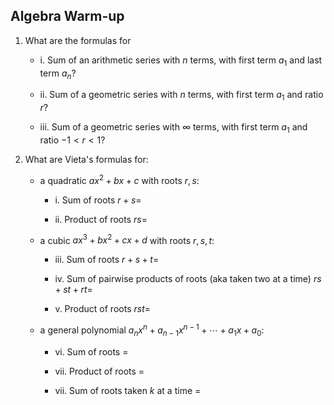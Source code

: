 ## Algebra Warm-up

1. What are the formulas for
   - i. Sum of an arithmetic series with $n$ terms, with first term $a_1$ and last term $a_n$?
   
   
   
   - ii. Sum of a geometric series with $n$ terms, with first term $a_1$ and ratio $r$?
   
   
   
   - iii. Sum of a geometric series with $\infty$ terms, with first term $a_1$ and ratio $-1<r<1$?
   
   
   
2. What are Vieta's formulas for:
   - a quadratic $ax^2+bx+c$ with roots $r, s$:
     - i. Sum of roots $r+s=$
     
     
     
     - ii. Product of roots $rs=$
     
     
     
   - a cubic $ax^3+bx^2+cx+d$ with roots $r,s,t$:
     - iii. Sum of roots $r+s+t=$
     
     
     
     - iv. Sum of pairwise products of roots (aka taken two at a time) $rs+st+rt=$
     
     
     
     - v. Product of roots $rst=$
     
     
     
   - a general polynomial $a_nx^n+a_{n-1}x^{n-1}+\cdots+a_1x+a_0$:
     - vi. Sum of roots =
     
     
     
     - vii. Product of roots =
     
     
     
     - vii. Sum of roots taken $k$ at a time =
     
     
